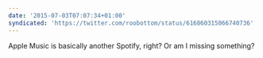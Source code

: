 ```yaml
---
date: '2015-07-03T07:07:34+01:00'
syndicated: 'https://twitter.com/roobottom/status/616860315066740736'
---
```

Apple Music is basically another Spotify, right? Or am I missing something?
